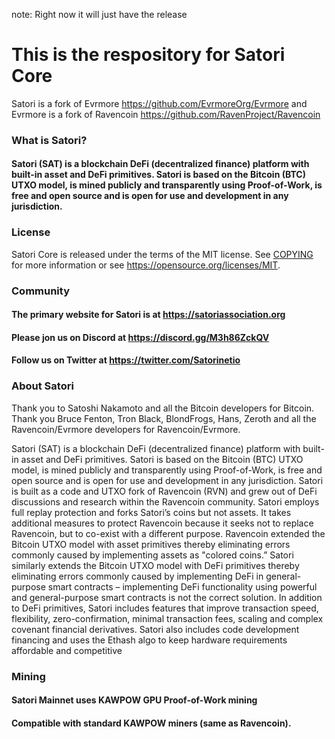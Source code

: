 note: Right now it will just have the release


# This is the respository for Satori Core

Satori is a fork of Evrmore https://github.com/EvrmoreOrg/Evrmore and Evrmore is a fork of Ravencoin https://github.com/RavenProject/Ravencoin

### What is Satori?

#### Satori (SAT) is a blockchain DeFi (decentralized finance) platform with built-in asset and DeFi primitives. Satori is based on the Bitcoin (BTC) UTXO model, is mined publicly and transparently using Proof-of-Work, is free and open source and is open for use and development in any jurisdiction. 


### License

Satori Core is released under the terms of the MIT license. See [COPYING](COPYING) for more information or see https://opensource.org/licenses/MIT.


### Community

#### The primary website for Satori is at https://satoriassociation.org

#### Please jon us on Discord at https://discord.gg/M3h86ZckQV

#### Follow us on Twitter at https://twitter.com/Satorinetio


### About Satori

Thank you to Satoshi Nakamoto and all the Bitcoin developers for Bitcoin. Thank you Bruce Fenton, Tron Black, BlondFrogs, Hans, Zeroth and all the Ravencoin/Evrmore developers for Ravencoin/Evrmore.

Satori (SAT) is a blockchain DeFi (decentralized finance) platform with built-in asset and DeFi primitives. Satori is based on the Bitcoin (BTC) UTXO model, is mined publicly and transparently using Proof-of-Work, is free and open source and is open for use and development in any jurisdiction. Satori is built as a code and UTXO fork of Ravencoin (RVN) and grew out of DeFi discussions and research within the Ravencoin community. Satori employs full replay protection and forks Satori’s coins but not assets. It takes additional measures to protect Ravencoin because it seeks not to replace Ravencoin, but to co-exist with a different purpose. Ravencoin extended the Bitcoin UTXO model with asset primitives thereby eliminating errors commonly caused by implementing assets as "colored coins.” Satori similarly extends the Bitcoin UTXO model with DeFi primitives thereby eliminating errors commonly caused by implementing DeFi in general-purpose smart contracts – implementing DeFi functionality using powerful and general-purpose smart contracts is not the correct solution. In addition to DeFi primitives, Satori includes features that improve transaction speed, flexibility, zero-confirmation, minimal transaction fees, scaling and complex covenant financial derivatives. Satori also includes code development financing and uses the Ethash algo to keep hardware requirements affordable and competitive  

### Mining

#### Satori Mainnet uses KAWPOW GPU Proof-of-Work mining

#### Compatible with standard KAWPOW miners (same as Ravencoin).

